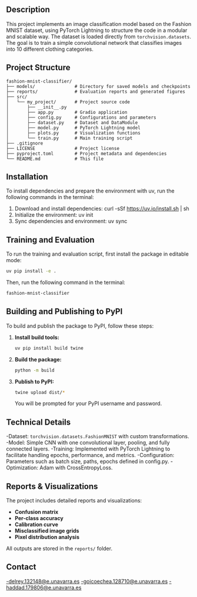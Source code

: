 ## Description

This project implements an image classification model based on the Fashion MNIST dataset, using PyTorch Lightning to structure the code in a modular and scalable way.
The dataset is loaded directly from `torchvision.datasets`. The goal is to train a simple convolutional network that classifies images into 10 different clothing categories.

## Project Structure

```
fashion-mnist-classifier/
├── models/               # Directory for saved models and checkpoints
├── reports/              # Evaluation reports and generated figures
├── src/
│   └── my_project/       # Project source code
│       ├── __init__.py
│       ├── app.py        # Gradio application
│       ├── config.py     # Configurations and parameters
│       ├── dataset.py    # Dataset and DataModule
│       ├── model.py      # PyTorch Lightning model
│       ├── plots.py      # Visualization functions
│       └── train.py      # Main training script
├── .gitignore
├── LICENSE               # Project license
├── pyproject.toml        # Project metadata and dependencies
└── README.md             # This file
```

## Installation
To install dependencies and prepare the environment with uv, run the following commands in the terminal:
1. Download and install dependencies: curl -sSf https://uv.io/install.sh | sh
2. Initialize the environment: uv init
3. Sync dependencies and environment: uv sync

## Training and Evaluation
To run the training and evaluation script, first install the package in editable mode:

```bash
uv pip install -e .
```

Then, run the following command in the terminal:

```bash
fashion-mnist-classifier
```

## Building and Publishing to PyPI
To build and publish the package to PyPI, follow these steps:

1.  **Install build tools:**
    ```bash
    uv pip install build twine
    ```
2.  **Build the package:**
    ```bash
    python -m build
    ```
3.  **Publish to PyPI:**
    ```bash
    twine upload dist/*
    ```
    You will be prompted for your PyPI username and password.


## Technical Details
-Dataset: `torchvision.datasets.FashionMNIST` with custom transformations.
-Model: Simple CNN with one convolutional layer, pooling, and fully connected layers.
-Training: Implemented with PyTorch Lightning to facilitate handling epochs, performance, and metrics.
-Configuration: Parameters such as batch size, paths, epochs defined in config.py.
-Optimization: Adam with CrossEntropyLoss.

## Reports & Visualizations
The project includes detailed reports and visualizations:
- **Confusion matrix**
- **Per-class accuracy**
- **Calibration curve**
- **Misclassified image grids**
- **Pixel distribution analysis**

All outputs are stored in the `reports/` folder.

## Contact
-delrey.132148@e.unavarra.es
-goicoechea.128710@e.unavarra.es
-haddad.179806@e.unavarra.es

